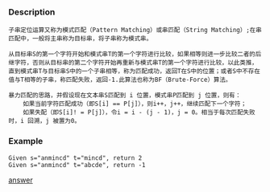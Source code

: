 ### Description
    子串定位运算又称为模式匹配（Pattern Matching）或串匹配（String Matching）;在串匹配中，一般将主串称为目标串，将子串称为模式串。

    从目标串S的第一个字符开始和模式串T的第一个字符进行比较，如果相等则进一步比较二者的后继字符，否则从目标串的第二个字符开始再重新与模式串T的第一个字符进行比较，以此类推，直到模式串T与目标串S中的一个子串相等，称为匹配成功，返回T在S中的位置；或者S中不存在值与T相等的子串，称匹配失败，返回-1.此算法也称为BF（Brute-Force）算法。

    暴力匹配的思路，并假设现在文本串S匹配到 i 位置，模式串P匹配到 j 位置，则有：
		如果当前字符匹配成功（即S[i] == P[j]），则i++，j++，继续匹配下一个字符；
		如果失配（即S[i]! = P[j]），令i = i - (j - 1)，j = 0。相当于每次匹配失败时，i 回溯，j 被置为0。


### Example
    Given s="anmincd" t="mincd", return 2
    Given s="anmincd" t="abcde", return -1


[answer](https://github.com/KenmyZhang/InterviewQuestionsAndAnswer/blob/master/answers/BruteForce.go)